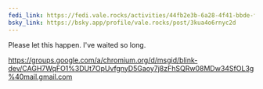 ```yaml
---
fedi_link: https://fedi.vale.rocks/activities/44fb2e3b-6a28-4f41-bbde-f3b228e27d9f
bsky_link: https://bsky.app/profile/vale.rocks/post/3kua4o6rnyc2d
---
```


Please let this happen. I've waited so long.

<https://groups.google.com/a/chromium.org/d/msgid/blink-dev/CAGH7WqFO1%3DUt7OpUvfgnyD5Gaoy7j8zFhSQRw08MDw34SfOL3g%40mail.gmail.com>
